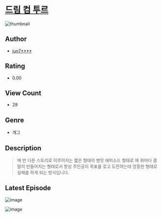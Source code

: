 # [드림 컴 투르](https://comic.naver.com/bestChallenge/list?titleId=811441)
![thumbnail](https://image-comic.pstatic.net/user_contents_data/challenge_comic/2023/05/25/upload_7363725346928289329_480x623.jpeg)

## Author
- [jun7****](https://comic.naver.com/artistTitle?id=367324)

## Rating
- 0.00

## View Count
- 29

## Genre
- 개그

## Description
> 매 번 다른 스토리로 이루어지는 짧은 형태의 병맛 에피소드 형태로 매 화마다 결말이 만들어지는 형태로서 항상 주인공이 목표를 갖고 도전하는데 엉뚱한 형태로 실패를 하게 되는 방식입니다.


## Latest Episode
![image](https://image-comic.pstatic.net/user_contents_data/challenge_comic/2023/05/25/367324/upload_3546978578228012387.jpeg)

![image](https://image-comic.pstatic.net/user_contents_data/challenge_comic/2023/05/25/367324/upload_3832675854827348838.jpeg)
